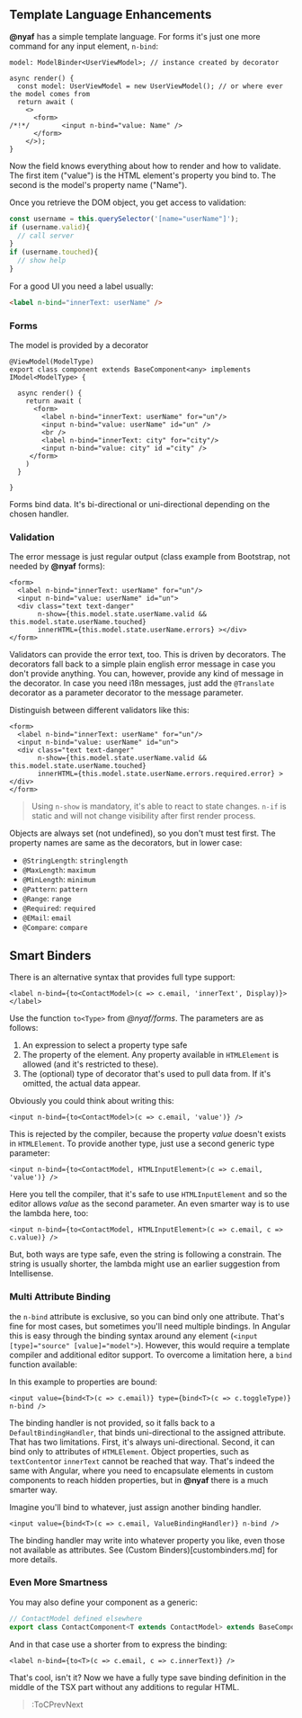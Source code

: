 
## Template Language Enhancements

**@nyaf** has a simple template language. For forms it's just one more command for any input element, `n-bind`:

~~~tsx
model: ModelBinder<UserViewModel>; // instance created by decorator

async render() {
  const model: UserViewModel = new UserViewModel(); // or where ever the model comes from
  return await (
    <>
      <form>
/*!*/        <input n-bind="value: Name" />
      </form>
    </>);
}
~~~

Now the field knows everything about how to render and how to validate. The first item ("value")  is the HTML element's property you bind to. The second is the model's property name ("Name").

Once you retrieve the DOM object, you get access to validation:

~~~ts
const username = this.querySelector('[name="userName"]');
if (username.valid){
  // call server
}
if (username.touched){
  // show help
}
~~~

For a good UI you need a label usually:

~~~html
<label n-bind="innerText: userName" />
~~~

### Forms

The model is provided by a decorator

~~~tsx
@ViewModel(ModelType)
export class component extends BaseComponent<any> implements IModel<ModelType> {

  async render() {
    return await (
      <form>
        <label n-bind="innerText: userName" for="un"/>
        <input n-bind="value: userName" id="un" />
        <br />
        <label n-bind="innerText: city" for="city"/>
        <input n-bind="value: city" id ="city" />
     </form>
    )
  }

}
~~~

Forms bind data. It's bi-directional or uni-directional depending on the chosen handler.

### Validation

The error message is just regular output (class example from Bootstrap, not needed by **@nyaf** forms):

~~~tsx
<form>
  <label n-bind="innerText: userName" for="un"/>
  <input n-bind="value: userName" id="un">
  <div class="text text-danger"
       n-show={this.model.state.userName.valid && this.model.state.userName.touched}
       innerHTML={this.model.state.userName.errors} ></div>
</form>
~~~

Validators can provide the error text, too. This is driven by decorators. The decorators fall back to a simple plain english error message in case you don't provide anything.
You can, however, provide any kind of message in the decorator. In case you need i18n messages, just add the `@Translate` decorator as a parameter decorator to the message parameter.

Distinguish between different validators like this:

~~~tsx
<form>
  <label n-bind="innerText: userName" for="un"/>
  <input n-bind="value: userName" id="un">
  <div class="text text-danger"
       n-show={this.model.state.userName.valid && this.model.state.userName.touched}
       innerHTML={this.model.state.userName.errors.required.error} ></div>
</form>
~~~

> Using `n-show` is mandatory, it's able to react to state changes. `n-if` is static and will not change visibility after first render process.

Objects are always set (not undefined), so you don't must test first. The property names are same as the decorators, but in lower case:

* `@StringLength`: `stringlength`
* `@MaxLength`: `maximum`
* `@MinLength`: `minimum`
* `@Pattern`: `pattern`
* `@Range`: `range`
* `@Required`: `required`
* `@EMail`: `email`
* `@Compare`: `compare`

## Smart Binders

There is an alternative syntax that provides full type support:

~~~tsx
<label n-bind={to<ContactModel>(c => c.email, 'innerText', Display)}></label>
~~~

Use the function `to<Type>` from *@nyaf/forms*. The parameters are as follows:

1. An expression to select a property type safe
2. The property of the element. Any property available in `HTMLElement` is allowed (and it's restricted to these).
3. The (optional) type of decorator that's used to pull data from. If it's omitted, the actual data appear.

Obviously you could think about writing this:

~~~tsx
<input n-bind={to<ContactModel>(c => c.email, 'value')} />
~~~

This is rejected by the compiler, because the property *value* doesn't exists in `HTMLElement`. To provide another type, just use a second generic type parameter:

~~~tsx
<input n-bind={to<ContactModel, HTMLInputElement>(c => c.email, 'value')} />
~~~

Here you tell the compiler, that it's safe to use `HTMLInputElement` and so the editor allows *value* as the second parameter. An even smarter way is to use the lambda here, too:

~~~tsx
<input n-bind={to<ContactModel, HTMLInputElement>(c => c.email, c => c.value)} />
~~~

But, both ways are type safe, even the string is following a constrain. The string is usually shorter, the lambda might use an earlier suggestion from Intellisense.

### Multi Attribute Binding

the `n-bind` attribute is exclusive, so you can bind only one attribute. That's fine for most cases, but sometimes you'll need multiple bindings. In Angular
this is easy through the binding syntax around any element (`<input [type]="source" [value]="model">`). However, this would require a template compiler and
additional editor support. To overcome a limitation here, a `bind` function available:

In this example to properties are bound:

~~~tsx
<input value={bind<T>(c => c.email)} type={bind<T>(c => c.toggleType)} n-bind />
~~~

The binding handler is not provided, so it falls back to a `DefaultBindingHandler`, that binds uni-directional to the assigned attribute. That has two
limitations. First, it's always uni-directional. Second, it can bind only to attributes of `HTMLElement`. Object properties, such as `textContent`or `innerText`
cannot be reached that way. That's indeed the same with Angular, where you need to encapsulate elements in custom components to reach hidden properties,
but in **@nyaf** there is a much smarter way.

Imagine you'll bind to whatever, just assign another binding handler.

~~~tsx
<input value={bind<T>(c => c.email, ValueBindingHandler)} n-bind />
~~~

The binding handler may write into whatever property you like, even those not available as attributes. See (Custom Binders)[custombinders.md] for more details.

### Even More Smartness

You may also define your component as a generic:

~~~ts
// ContactModel defined elsewhere
export class ContactComponent<T extends ContactModel> extends BaseComponent implements IModel<ContactModel> {
~~~

And in that case use a shorter from to express the binding:

~~~tsx
<label n-bind={to<T>(c => c.email, c => c.innerText)} />
~~~

That's cool, isn't it? Now we have a fully type save binding definition in the middle of the TSX part without any additions to regular HTML.

> :ToCPrevNext

